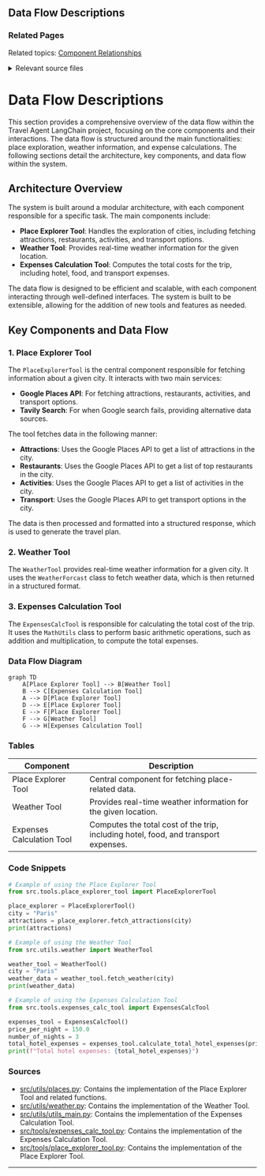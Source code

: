 ## Data Flow Descriptions

### Related Pages

Related topics: [Component Relationships](#page-13)





<details>
<summary>Relevant source files</summary>

- [src/utils/places.py](src/utils/places.py)
- [src/utils/weather.py](src/utils/weather.py)
- [src/utils/utils_main.py](src/utils/utils_main.py)
- [src/tools/expenses_calc_tool.py](src/tools/expenses_calc_tool.py)
- [src/tools/place_explorer_tool.py](src/tools/place_explorer_tool.py)
</details>

# Data Flow Descriptions

This section provides a comprehensive overview of the data flow within the Travel Agent LangChain project, focusing on the core components and their interactions. The data flow is structured around the main functionalities: place exploration, weather information, and expense calculations. The following sections detail the architecture, key components, and data flow within the system.

## Architecture Overview

The system is built around a modular architecture, with each component responsible for a specific task. The main components include:

- **Place Explorer Tool**: Handles the exploration of cities, including fetching attractions, restaurants, activities, and transport options.
- **Weather Tool**: Provides real-time weather information for the given location.
- **Expenses Calculation Tool**: Computes the total costs for the trip, including hotel, food, and transport expenses.

The data flow is designed to be efficient and scalable, with each component interacting through well-defined interfaces. The system is built to be extensible, allowing for the addition of new tools and features as needed.

## Key Components and Data Flow

### 1. Place Explorer Tool

The `PlaceExplorerTool` is the central component responsible for fetching information about a given city. It interacts with two main services:

- **Google Places API**: For fetching attractions, restaurants, activities, and transport options.
- **Tavily Search**: For when Google search fails, providing alternative data sources.

The tool fetches data in the following manner:

- **Attractions**: Uses the Google Places API to get a list of attractions in the city.
- **Restaurants**: Uses the Google Places API to get a list of top restaurants in the city.
- **Activities**: Uses the Google Places API to get a list of activities in the city.
- **Transport**: Uses the Google Places API to get transport options in the city.

The data is then processed and formatted into a structured response, which is used to generate the travel plan.

### 2. Weather Tool

The `WeatherTool` provides real-time weather information for a given city. It uses the `WeatherForcast` class to fetch weather data, which is then returned in a structured format.

### 3. Expenses Calculation Tool

The `ExpensesCalcTool` is responsible for calculating the total cost of the trip. It uses the `MathUtils` class to perform basic arithmetic operations, such as addition and multiplication, to compute the total expenses.

### Data Flow Diagram

```mermaid
graph TD
    A[Place Explorer Tool] --> B[Weather Tool]
    B --> C[Expenses Calculation Tool]
    A --> D[Place Explorer Tool]
    D --> E[Place Explorer Tool]
    E --> F[Place Explorer Tool]
    F --> G[Weather Tool]
    G --> H[Expenses Calculation Tool]
```

### Tables

| Component | Description |
|----------|-------------|
| Place Explorer Tool | Central component for fetching place-related data. |
| Weather Tool | Provides real-time weather information for the given location. |
| Expenses Calculation Tool | Computes the total cost of the trip, including hotel, food, and transport expenses. |

### Code Snippets

```python
# Example of using the Place Explorer Tool
from src.tools.place_explorer_tool import PlaceExplorerTool

place_explorer = PlaceExplorerTool()
city = "Paris"
attractions = place_explorer.fetch_attractions(city)
print(attractions)
```

```python
# Example of using the Weather Tool
from src.utils.weather import WeatherTool

weather_tool = WeatherTool()
city = "Paris"
weather_data = weather_tool.fetch_weather(city)
print(weather_data)
```

```python
# Example of using the Expenses Calculation Tool
from src.tools.expenses_calc_tool import ExpensesCalcTool

expenses_tool = ExpensesCalcTool()
price_per_night = 150.0
number_of_nights = 3
total_hotel_expenses = expenses_tool.calculate_total_hotel_expenses(price_per_night, number_of_nights)
print(f"Total hotel expenses: {total_hotel_expenses}")
```

### Sources

- [src/utils/places.py](src/utils/places.py): Contains the implementation of the Place Explorer Tool and related functions.
- [src/utils/weather.py](src/utils/weather.py): Contains the implementation of the Weather Tool.
- [src/utils/utils_main.py](src/utils/utils_main.py): Contains the implementation of the Expenses Calculation Tool.
- [src/tools/expenses_calc_tool.py](src/tools/expenses_calc_tool.py): Contains the implementation of the Expenses Calculation Tool.
- [src/tools/place_explorer_tool.py](src/tools/place_explorer_tool.py): Contains the implementation of the Place Explorer Tool.

---

